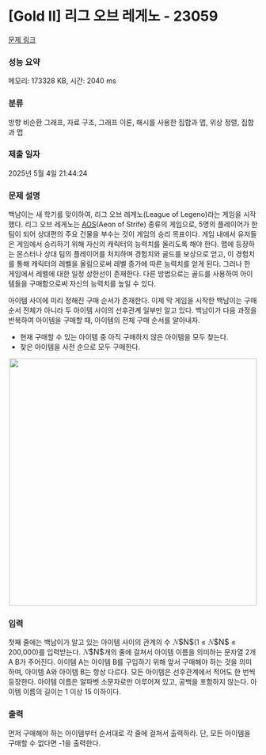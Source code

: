 # [Gold II] 리그 오브 레게노 - 23059 

[문제 링크](https://www.acmicpc.net/problem/23059) 

### 성능 요약

메모리: 173328 KB, 시간: 2040 ms

### 분류

방향 비순환 그래프, 자료 구조, 그래프 이론, 해시를 사용한 집합과 맵, 위상 정렬, 집합과 맵

### 제출 일자

2025년 5월 4일 21:44:24

### 문제 설명

<p>백남이는 새 학기를 맞이하여, 리그 오브 레게노(League of Legeno)라는 게임을 시작했다. 리그 오브 레게노는 <a href="https://ko.wikipedia.org/wiki/%EB%A9%80%ED%8B%B0%ED%94%8C%EB%A0%88%EC%9D%B4%EC%96%B4_%EC%98%A8%EB%9D%BC%EC%9D%B8_%EB%B0%B0%ED%8B%80_%EC%95%84%EB%A0%88%EB%82%98">AOS</a>(Aeon of Strife) 종류의 게임으로, 5명의 플레이어가 한 팀이 되어 상대편의 주요 건물을 부수는 것이 게임의 승리 목표이다. 게임 내에서 유저들은 게임에서 승리하기 위해 자신의 캐릭터의 능력치를 올리도록 해야 한다. 맵에 등장하는 몬스터나 상대 팀의 플레이어를 처치하며 경험치와 골드를 보상으로 얻고, 이 경험치를 통해 캐릭터의 레벨을 올림으로써 레벨 증가에 따른 능력치를 얻게 된다. 그러나 한 게임에서 레벨에 대한 일정 상한선이 존재한다. 다른 방법으로는 골드를 사용하여 아이템들을 구매함으로써 자신의 능력치를 높일 수 있다.</p>

<p>아이템 사이에 미리 정해진 구매 순서가 존재한다. 이제 막 게임을 시작한 백남이는 구매 순서 전체가 아니라 두 아이템 사이의 선후관계 일부만 알고 있다. 백남이가 다음 과정을 반복하여 아이템을 구매할 때, 아이템의 전체 구매 순서를 알아내자.</p>

<ul>
	<li>현재 구매할 수 있는 아이템 중 아직 구매하지 않은 아이템을 모두 찾는다.</li>
	<li>찾은 아이템을 사전 순으로 모두 구매한다.</li>
</ul>

<p style="text-align: center;"><img alt="" src="https://upload.acmicpc.net/2970e6b0-9d07-4dc0-999f-9a0b19c99d23/-/preview/" style="height: 500px; width: 500px;"><br>
 </p>

### 입력 

 <p>첫째 줄에는 백남이가 알고 있는 아이템 사이의 관계의 수 <mjx-container class="MathJax" jax="CHTML" style="font-size: 109%; position: relative;"><mjx-math class="MJX-TEX" aria-hidden="true"><mjx-mi class="mjx-i"><mjx-c class="mjx-c1D441 TEX-I"></mjx-c></mjx-mi></mjx-math><mjx-assistive-mml unselectable="on" display="inline"><math xmlns="http://www.w3.org/1998/Math/MathML"><mi>N</mi></math></mjx-assistive-mml><span aria-hidden="true" class="no-mathjax mjx-copytext">$N$</span></mjx-container>(1 ≤ <mjx-container class="MathJax" jax="CHTML" style="font-size: 109%; position: relative;"><mjx-math class="MJX-TEX" aria-hidden="true"><mjx-mi class="mjx-i"><mjx-c class="mjx-c1D441 TEX-I"></mjx-c></mjx-mi></mjx-math><mjx-assistive-mml unselectable="on" display="inline"><math xmlns="http://www.w3.org/1998/Math/MathML"><mi>N</mi></math></mjx-assistive-mml><span aria-hidden="true" class="no-mathjax mjx-copytext">$N$</span></mjx-container> ≤ 200,000)를 입력받는다. <mjx-container class="MathJax" jax="CHTML" style="font-size: 109%; position: relative;"><mjx-math class="MJX-TEX" aria-hidden="true"><mjx-mi class="mjx-i"><mjx-c class="mjx-c1D441 TEX-I"></mjx-c></mjx-mi></mjx-math><mjx-assistive-mml unselectable="on" display="inline"><math xmlns="http://www.w3.org/1998/Math/MathML"><mi>N</mi></math></mjx-assistive-mml><span aria-hidden="true" class="no-mathjax mjx-copytext">$N$</span></mjx-container>개의 줄에 걸쳐서 아이템 이름을 의미하는 문자열 2개 A B가 주어진다. 아이템 A는 아이템 B를 구입하기 위해 앞서 구매해야 하는 것을 의미하며, 아이템 A와 아이템 B는 항상 다르다. 모든 아이템은 선후관계에서 적어도 한 번씩 등장한다. 아이템 이름은 알파벳 소문자로만 이루어져 있고, 공백을 포함하지 않는다. 아이템 이름의 길이는 1 이상 15 이하이다.</p>

### 출력 

 <p>먼저 구매해야 하는 아이템부터 순서대로 각 줄에 걸쳐서 출력하라. 단, 모든 아이템을 구매할 수 없다면 -1을 출력한다.</p>

